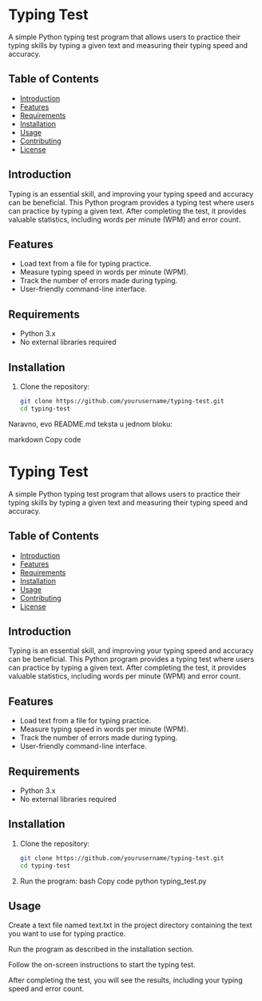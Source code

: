 # Typing Test

A simple Python typing test program that allows users to practice their typing skills by typing a given text and measuring their typing speed and accuracy.

## Table of Contents

- [Introduction](#introduction)
- [Features](#features)
- [Requirements](#requirements)
- [Installation](#installation)
- [Usage](#usage)
- [Contributing](#contributing)
- [License](#license)

## Introduction

Typing is an essential skill, and improving your typing speed and accuracy can be beneficial. This Python program provides a typing test where users can practice by typing a given text. After completing the test, it provides valuable statistics, including words per minute (WPM) and error count.

## Features

- Load text from a file for typing practice.
- Measure typing speed in words per minute (WPM).
- Track the number of errors made during typing.
- User-friendly command-line interface.

## Requirements

- Python 3.x
- No external libraries required

## Installation

1. Clone the repository:

   ```bash
   git clone https://github.com/yourusername/typing-test.git
   cd typing-test

Naravno, evo README.md teksta u jednom bloku:

markdown
Copy code
# Typing Test

A simple Python typing test program that allows users to practice their typing skills by typing a given text and measuring their typing speed and accuracy.


## Table of Contents

- [Introduction](#introduction)
- [Features](#features)
- [Requirements](#requirements)
- [Installation](#installation)
- [Usage](#usage)
- [Contributing](#contributing)
- [License](#license)

## Introduction

Typing is an essential skill, and improving your typing speed and accuracy can be beneficial. This Python program provides a typing test where users can practice by typing a given text. After completing the test, it provides valuable statistics, including words per minute (WPM) and error count.

## Features

- Load text from a file for typing practice.
- Measure typing speed in words per minute (WPM).
- Track the number of errors made during typing.
- User-friendly command-line interface.

## Requirements

- Python 3.x
- No external libraries required

## Installation

1. Clone the repository:

   ```bash
   git clone https://github.com/yourusername/typing-test.git
   cd typing-test
2. Run the program:
bash
Copy code
python typing_test.py

## Usage
Create a text file named text.txt in the project directory containing the text you want to use for typing practice.

Run the program as described in the installation section.

Follow the on-screen instructions to start the typing test.

After completing the test, you will see the results, including your typing speed and error count.
